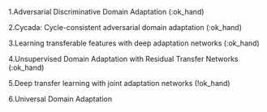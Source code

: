 1.Adversarial Discriminative Domain Adaptation (:ok_hand)

2.Cycada: Cycle-consistent adversarial domain adaptation (:ok_hand)

3.Learning transferable features with deep adaptation networks (:ok_hand)

4.Unsupervised Domain Adaptation with Residual Transfer Networks (:ok_hand)

5.Deep transfer learning with joint adaptation networks (!ok_hand)

6.Universal Domain Adaptation
